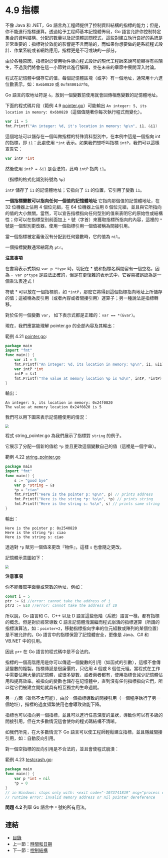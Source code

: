 # 4.9 指標

不像 Java 和 .NET，Go 語言為工程師提供了控制資料結構的指標的能力；但是，你不能進行指標運算。透過給予工程師基本記憶體佈局，Go 語言允許你控制特定集合的資料結構、分配的數量以及記憶體訪問模式，這些對建立執行良好的系統是非常重要的：指標對於效能的影響是不言而喻的，而如果你想要做的是系統程式設計、作業系統或者網路應用，指標更是不可或缺的一部分。

由於各種原因，指標對於使用物件導向程式設計的現代工程師來說可能顯得有些陌生，不過我們將會在這一小節對此進行解釋，並在未來的章節中展開深入討論。

程式在記憶體中儲存它的值，每個記憶體區塊（或字）有一個地址，通常用十六進位數表示，如：`0x6b0820` 或 `0xf84001d7f0`。

Go 語言的取地址符是 `&`，放到一個變數前使用就會回傳相應變數的記憶體地址。

下面的程式碼片段（範例 4.9 [pointer.go](examples/chapter_4/pointer.go)）可能輸出 `An integer: 5, its location in memory: 0x6b0820`（這個值隨著你每次執行程式而變化）。

```go
var i1 = 5
fmt.Printf("An integer: %d, it's location in memory: %p\n", i1, &i1)
```

這個地址可以儲存在一個叫做指標的特殊資料型別中，在本例中這是一個指向 int 的指標，即 `i1`：此處使用 `*int` 表示。如果我們想呼叫指標 `intP`，我們可以這樣宣告它：

```go
var intP *int
```

然後使用 `intP = &i1` 是合法的，此時 `intP` 指向 `i1`。

（指標的格式化識別符號為 `%p`）

`intP` 儲存了 `i1` 的記憶體地址；它指向了 `i1` 的位置，它引用了變數 `i1`。

**一個指標變數可以指向任何一個值的記憶體地址** 它指向那個值的記憶體地址，在 32 位機器上佔用 4 個位元組，在 64 位機器上佔用 8 個位元組，並且與它所指向的值的大小無關。當然，可以宣告指標指向任何型別的值來表明它的原始性或結構性；你可以在指標型別前面加上 `*` 號（字首）來獲取指標所指向的內容，這裡的 `*` 號是一個型別更改器。使用一個指標引用一個值被稱為間接引用。

當一個指標被定義後沒有分配到任何變數時，它的值為 `nil`。

一個指標變數通常縮寫為 `ptr`。

**注意事項**

在書寫表示式類似 `var p *type` 時，切記在 * 號和指標名稱間留有一個空格，因為 `- var p*type` 是語法正確的，但是在更復雜的表示式中，它容易被誤認為是一個乘法表達式！

符號 * 可以放在一個指標前，如 `*intP`，那麼它將得到這個指標指向地址上所儲存的值；這被稱為反引用（或者內容或者間接引用）運算子；另一種說法是指標轉移。

對於任何一個變數 `var`， 如下表示式都是正確的：`var == *(&var)`。

現在，我們應當能理解 pointer.go 的全部內容及其輸出：

範例 4.21 [pointer.go](examples/chapter_4/pointer.go):

```go
package main
import "fmt"
func main() {
	var i1 = 5
	fmt.Printf("An integer: %d, its location in memory: %p\n", i1, &i1)
	var intP *int
	intP = &i1
	fmt.Printf("The value at memory location %p is %d\n", intP, *intP)
}
```

輸出：

	An integer: 5, its location in memory: 0x24f0820
	The value at memory location 0x24f0820 is 5

我們可以用下圖來表示記憶體使用的情況：

<img src="images/4.9_fig4.4.png?raw=true" style="zoom:67%;" />

程式 string_pointer.go 為我們展示了指標對 `string` 的例子。

它展示了分配一個新的值給 `*p` 並且更改這個變數自己的值（這裡是一個字串）。

範例 4.22 [string_pointer.go](examples/chapter_4/string_pointer.go)

```go
package main
import "fmt"
func main() {
	s := "good bye"
	var p *string = &s
	*p = "ciao"
	fmt.Printf("Here is the pointer p: %p\n", p) // prints address
	fmt.Printf("Here is the string *p: %s\n", *p) // prints string
	fmt.Printf("Here is the string s: %s\n", s) // prints same string
}
```

輸出：

	Here is the pointer p: 0x2540820
	Here is the string *p: ciao
	Here is the string s: ciao

透過對 `*p` 賦另一個值來更改『物件』，這樣 `s` 也會隨之更改。

記憶體示意圖如下：

<img src="images/4.9_fig4.5.png?raw=true" style="zoom:67%;" />

**注意事項** 

你不能獲取字面量或常數的地址，例如：

```go
const i = 5
ptr := &i //error: cannot take the address of i
ptr2 := &10 //error: cannot take the address of 10
```

所以說，Go 語言和 C、C++ 以及 D 語言這些低階（系統）語言一樣，都有指標的概念。但是對於經常導致 C 語言記憶體洩漏繼而程式崩潰的指標運算（所謂的指標演算法，如：`pointer+2`，移動指標指向字串的位元組數或陣列的某個位置）是不被允許的。Go 語言中的指標保證了記憶體安全，更像是 Java、C# 和 VB.NET 中的引用。

因此 `p++` 在 Go 語言的程式碼中是不合法的。

指標的一個高階應用是你可以傳遞一個變數的引用（如函式的引數），這樣不會傳遞變數的複製。指標傳遞是很廉價的，只佔用 4 個或 8 個位元組。當程式在工作中需要佔用大量的記憶體，或很多變數，或者兩者都有，使用指標會減少記憶體佔用和提高效率。被指向的變數也儲存在記憶體中，直到沒有任何指標指向它們，所以從它們被建立開始就具有相互獨立的生命週期。

另一方面（雖然不太可能），由於一個指標導致的間接引用（一個程序執行了另一個地址），指標的過度頻繁使用也會導致效能下降。

指標也可以指向另一個指標，並且可以進行任意深度的巢狀，導致你可以有多級的間接引用，但在大多數情況這會使你的程式碼結構不清晰。

如我們所見，在大多數情況下 Go 語言可以使工程師輕鬆建立指標，並且隱藏間接引用，如：自動反向引用。

對一個空指標的反向引用是不合法的，並且會使程式崩潰：

範例 4.23 [testcrash.go](examples/chapter_4/testcrash.go):

```go
package main
func main() {
	var p *int = nil
	*p = 0
}
// in Windows: stops only with: <exit code="-1073741819" msg="process crashed"/>
// runtime error: invalid memory address or nil pointer dereference
```

**問題 4.2** 列舉 Go 語言中 `*` 號的所有用法。

## 連結

- [目錄](directory.md)
- 上一節：[時間和日期](04.8.md)
- 下一節：[控制結構](05.0.md)

